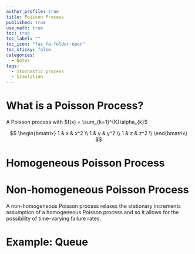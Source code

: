 ```yaml
---
author_profile: true
title: Poisson Process
published: true
use_math: true
toc: true
toc_label: ""
toc_icon: "fas fa-folder-open"
toc_sticky: false
categories:
  - Notes
tags:
  - Stochastic process
  - Simulation
---
```


# What is a Poisson Process?
A Poisson process with $f(x) = \sum_{k=1}^{K}\alpha_{k}$

$$
\begin{bmatrix}
1 & x & x^2 \\
1 & y & y^2 \\
1 & z & z^2 \\
\end{bmatrix}
$$

# Homogeneous Poisson Process

# Non-homogeneous Poisson Process
A non-homogeneous Poisson process relaxes the stationary increments assumption of 
a homogeneous Poisson process and so it allows for the possibility of time-varying failure rates.

# Example: Queue